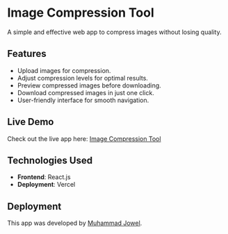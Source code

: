 # Image Compression Tool

A simple and effective web app to compress images without losing quality.

## Features

- Upload images for compression.
- Adjust compression levels for optimal results.
- Preview compressed images before downloading.
- Download compressed images in just one click.
- User-friendly interface for smooth navigation.

## Live Demo

Check out the live app here: [Image Compression Tool](https://image-compression-bd.vercel.app/)

## Technologies Used

- **Frontend**: React.js
- **Deployment**: Vercel

## Deployment

This app was developed by [Muhammad Jowel](https://www.linkedin.com/in/muhammad-jowel/).

